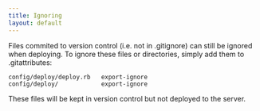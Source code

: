 ```yaml
---
title: Ignoring
layout: default
---
```


Files commited to version control (i.e. not in .gitignore) can still be ignored when deploying.  To ignore these files or directories, simply add them to .gitattributes:

```
config/deploy/deploy.rb   export-ignore
config/deploy/            export-ignore
```

These files will be kept in version control but not deployed to the server.
